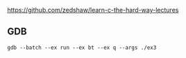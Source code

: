 https://github.com/zedshaw/learn-c-the-hard-way-lectures

## GDB
`gdb --batch --ex run --ex bt --ex q --args ./ex3`
